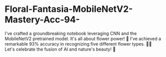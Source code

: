# Floral-Fantasia-MobileNetV2-Mastery-Acc-94-
 I've crafted a groundbreaking notebook leveraging CNN and the MobileNetV2 pretrained model. It's all about flower power! 🌼 I've achieved a remarkable 93% accuracy in recognizing five different flower types. 🌺🌻 Let's celebrate the fusion of AI and nature's beauty! 🌿
